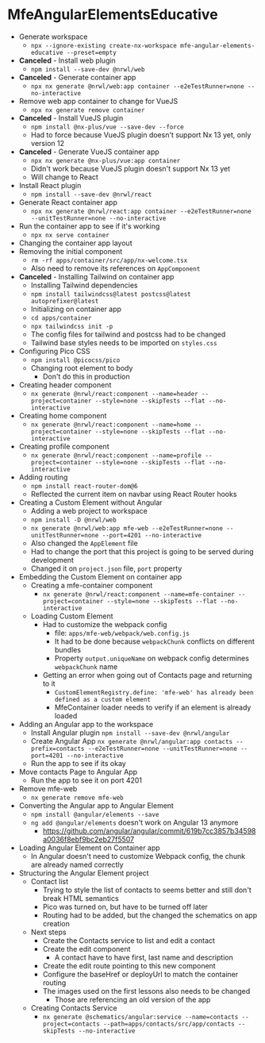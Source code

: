 # MfeAngularElementsEducative

- Generate workspace
  - `npx --ignore-existing create-nx-workspace mfe-angular-elements-educative --preset=empty`
- **Canceled** - Install web plugin
  - `npm install --save-dev @nrwl/web`
- **Canceled** - Generate container app
  - `npx nx generate @nrwl/web:app container --e2eTestRunner=none --no-interactive`
- Remove web app container to change for VueJS
  - `npx nx generate remove container`
- **Canceled** - Install VueJS plugin
  - `npm install @nx-plus/vue --save-dev --force`
  - Had to force because VueJS plugin doesn't support Nx 13 yet, only version 12
- **Canceled** - Generate VueJS container app
  - `npx nx generate @nx-plus/vue:app container`
  - Didn't work because VueJS plugin doesn't support Nx 13 yet
  - Will change to React
- Install React plugin
  - `npm install --save-dev @nrwl/react`
- Generate React container app
  - `npx nx generate @nrwl/react:app container --e2eTestRunner=none --unitTestRunner=none --no-interactive`
- Run the container app to see if it's working
  - `npx nx serve container`
- Changing the container app layout
- Removing the initial component
  - `rm -rf apps/container/src/app/nx-welcome.tsx`
  - Also need to remove its references on `AppComponent`
- **Canceled** - Installing Tailwind on container app
  - Installing Tailwind dependencies
  - `npm install tailwindcss@latest postcss@latest autoprefixer@latest`
  - Initializing on container app
  - `cd apps/container`
  - `npx tailwindcss init -p`
  - The config files for tailwind and postcss had to be changed
  - Tailwind base styles needs to be imported on `styles.css`
- Configuring Pico CSS
  - `npm install @picocss/pico`
  - Changing root element to body
    - Don't do this in production
- Creating header component
  - `nx generate @nrwl/react:component --name=header --project=container --style=none --skipTests --flat --no-interactive`
- Creating home component
  - `nx generate @nrwl/react:component --name=home --project=container --style=none --skipTests --flat --no-interactive`
- Creating profile component
  - `nx generate @nrwl/react:component --name=profile --project=container --style=none --skipTests --flat --no-interactive`
- Adding routing
  - `npm install react-router-dom@6`
  - Reflected the current item on navbar using React Router hooks
- Creating a Custom Element without Angular
  - Adding a web project to workspace
  - `npm install -D @nrwl/web`
  - `nx generate @nrwl/web:app mfe-web --e2eTestRunner=none --unitTestRunner=none --port=4201 --no-interactive`
  - Also changed the `AppElement` file
  - Had to change the port that this project is going to be served during development
  - Changed it on `project.json` file, `port` property
- Embedding the Custom Element on container app
  - Creating a mfe-container component
    - `nx generate @nrwl/react:component --name=mfe-container --project=container --style=none --skipTests --flat --no-interactive`
  - Loading Custom Element
    - Had to customize the webpack config
      - file: `apps/mfe-web/webpack/web.config.js`
      - It had to be done because `webpackChunk` conflicts on different bundles
      - Property `output.uniqueName` on webpack config determines `webpackChunk` name
    - Getting an error when going out of Contacts page and returning to it
      - `CustomElementRegistry.define: 'mfe-web' has already been defined as a custom element`
      - MfeContainer loader needs to verify if an element is already loaded
- Adding an Angular app to the workspace
  - Install Angular plugin `npm install --save-dev @nrwl/angular`
  - Create Angular App `nx generate @nrwl/angular:app contacts --prefix=contacts --e2eTestRunner=none --unitTestRunner=none --port=4201 --no-interactive`
  - Run the app to see if its okay
- Move contacts Page to Angular App
  - Run the app to see it on port 4201
- Remove mfe-web
  - `nx generate remove mfe-web`
- Converting the Angular app to Angular Element
  - `npm install @angular/elements --save`
  - `ng add @angular/elements` doesn't work on Angular 13 anymore
    - <https://github.com/angular/angular/commit/619b7cc3857b34598a0036f8ebf9bc2eb27f5507>
- Loading Angular Element on Container app
  - In Angular doesn't need to customize Webpack config, the chunk are already named correctly
- Structuring the Angular Element project
  - Contact list
    - Trying to style the list of contacts to seems better and still don't break HTML semantics
    - Pico was turned on, but have to be turned off later
    - Routing had to be added, but the changed the schematics on app creation
  - Next steps
    - Create the Contacts service to list and edit a contact
    - Create the edit component
      - A contact have to have first, last name and description
    - Create the edit route pointing to this new component
    - Configure the baseHref or deployUrl to match the container routing
    - The images used on the first lessons also needs to be changed
      - Those are referencing an old version of the app
  - Creating Contacts Service
    - `nx generate @schematics/angular:service --name=contacts --project=contacts --path=apps/contacts/src/app/contacts --skipTests --no-interactive`

